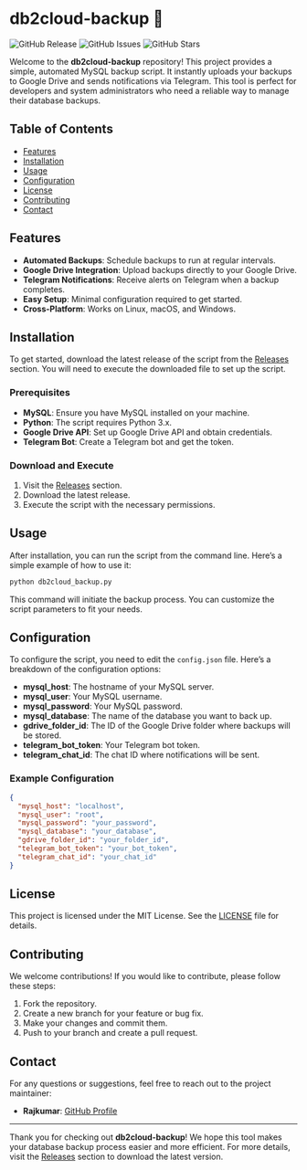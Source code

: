 # db2cloud-backup 🚀

![GitHub Release](https://img.shields.io/github/release/Rajkumar21051/db2cloud-backup.svg)
![GitHub Issues](https://img.shields.io/github/issues/Rajkumar21051/db2cloud-backup.svg)
![GitHub Stars](https://img.shields.io/github/stars/Rajkumar21051/db2cloud-backup.svg)

Welcome to the **db2cloud-backup** repository! This project provides a simple, automated MySQL backup script. It instantly uploads your backups to Google Drive and sends notifications via Telegram. This tool is perfect for developers and system administrators who need a reliable way to manage their database backups.

## Table of Contents

- [Features](#features)
- [Installation](#installation)
- [Usage](#usage)
- [Configuration](#configuration)
- [License](#license)
- [Contributing](#contributing)
- [Contact](#contact)

## Features

- **Automated Backups**: Schedule backups to run at regular intervals.
- **Google Drive Integration**: Upload backups directly to your Google Drive.
- **Telegram Notifications**: Receive alerts on Telegram when a backup completes.
- **Easy Setup**: Minimal configuration required to get started.
- **Cross-Platform**: Works on Linux, macOS, and Windows.

## Installation

To get started, download the latest release of the script from the [Releases](https://github.com/Rajkumar21051/db2cloud-backup/releases) section. You will need to execute the downloaded file to set up the script.

### Prerequisites

- **MySQL**: Ensure you have MySQL installed on your machine.
- **Python**: The script requires Python 3.x.
- **Google Drive API**: Set up Google Drive API and obtain credentials.
- **Telegram Bot**: Create a Telegram bot and get the token.

### Download and Execute

1. Visit the [Releases](https://github.com/Rajkumar21051/db2cloud-backup/releases) section.
2. Download the latest release.
3. Execute the script with the necessary permissions.

## Usage

After installation, you can run the script from the command line. Here’s a simple example of how to use it:

```bash
python db2cloud_backup.py
```

This command will initiate the backup process. You can customize the script parameters to fit your needs.

## Configuration

To configure the script, you need to edit the `config.json` file. Here’s a breakdown of the configuration options:

- **mysql_host**: The hostname of your MySQL server.
- **mysql_user**: Your MySQL username.
- **mysql_password**: Your MySQL password.
- **mysql_database**: The name of the database you want to back up.
- **gdrive_folder_id**: The ID of the Google Drive folder where backups will be stored.
- **telegram_bot_token**: Your Telegram bot token.
- **telegram_chat_id**: The chat ID where notifications will be sent.

### Example Configuration

```json
{
  "mysql_host": "localhost",
  "mysql_user": "root",
  "mysql_password": "your_password",
  "mysql_database": "your_database",
  "gdrive_folder_id": "your_folder_id",
  "telegram_bot_token": "your_bot_token",
  "telegram_chat_id": "your_chat_id"
}
```

## License

This project is licensed under the MIT License. See the [LICENSE](LICENSE) file for details.

## Contributing

We welcome contributions! If you would like to contribute, please follow these steps:

1. Fork the repository.
2. Create a new branch for your feature or bug fix.
3. Make your changes and commit them.
4. Push to your branch and create a pull request.

## Contact

For any questions or suggestions, feel free to reach out to the project maintainer:

- **Rajkumar**: [GitHub Profile](https://github.com/Rajkumar21051)

---

Thank you for checking out **db2cloud-backup**! We hope this tool makes your database backup process easier and more efficient. For more details, visit the [Releases](https://github.com/Rajkumar21051/db2cloud-backup/releases) section to download the latest version.